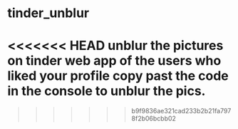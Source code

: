 # tinder_unblur
<<<<<<< HEAD
unblur the pictures on tinder web app of the users who liked your profile
copy past the code in the console to unblur the pics.
=======

>>>>>>> b9f9836ae321cad233b2b21fa7978f2b06bcbb02

